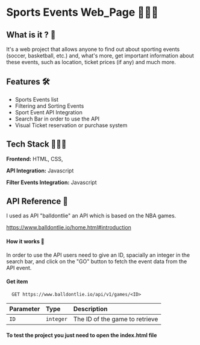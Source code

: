 # Sports Events Web_Page 👨🏽‍💻

## What is it ? 🤔

It's a web project that allows anyone to find out about sporting events (soccer, basketball, etc.) and, what's more, get important information about these events, such as location, ticket prices (if any) and much more.


## Features 🛠

- Sports Events list
- Filtering and Sorting Events 
- Sport Event API Integration
- Search Bar in order to use the API 
- Visual Ticket reservation or purchase system


## Tech Stack 🏋🏽‍♂️

**Frontend:** HTML, CSS,

**API Integration:** Javascript

**Filter Events Integration:** Javascript



## API Reference 🚦

I used as API "balldontlie" an API which is based on the NBA games.

https://www.balldontlie.io/home.html#introduction

#### How it works 🤔

In order to use the API users need to give an ID, spacially an integer in the search bar, and click on the "GO" button to fetch the event data from the API event. 

#### Get item

```http
  GET https://www.balldontlie.io/api/v1/games/<ID>
```

| Parameter | Type     | Description                       |
| :-------- | :------- | :-------------------------------- |
| `ID`      | `integer` | The ID of the game to retrieve |

#### To test the project you just need to open the index.html file 


